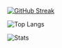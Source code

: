 [![GitHub Streak](http://github-readme-streak-stats.herokuapp.com?user=varev-dev&theme=bear&hide_border=true)](https://git.io/streak-stats)

![Top Langs](https://github-readme-stats.vercel.app/api/top-langs/?username=varev-dev&layout=compact&theme=bear&langs_count=10&hide_border=true)

![Stats](https://github-readme-stats.vercel.app/api?username=varev-dev&count_private=true&show_icons=true&theme=bear&hide_border=true)
